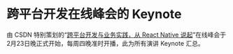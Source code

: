 # 跨平台开发在线峰会的 Keynote
由 CSDN 特别策划的“[跨平台开发与业务实践，从 React Native 说起](http://edu.csdn.net/huiyiCourse/detail/268)”在线峰会于2月23日晚正式开始，每周四晚准时开播，此为所有演讲 Keynote 汇总。
